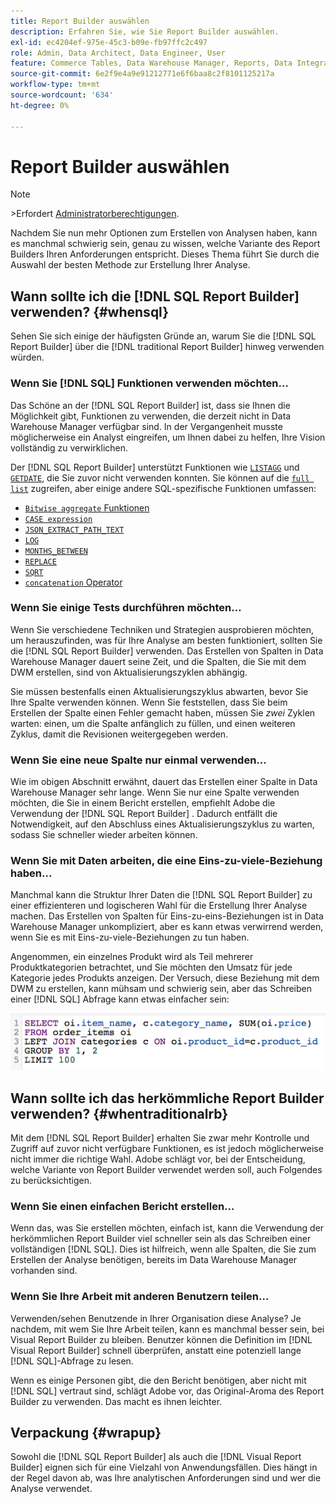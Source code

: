 ```yaml
---
title: Report Builder auswählen
description: Erfahren Sie, wie Sie Report Builder auswählen.
exl-id: ec4204ef-975e-45c3-b09e-fb97ffc2c497
role: Admin, Data Architect, Data Engineer, User
feature: Commerce Tables, Data Warehouse Manager, Reports, Data Integration
source-git-commit: 6e2f9e4a9e91212771e6f6baa8c2f8101125217a
workflow-type: tm+mt
source-wordcount: '634'
ht-degree: 0%

---
```


# Report Builder auswählen

>[!NOTE]
>&#x200B;>Erfordert [Administratorberechtigungen](../../administrator/user-management/user-management.md).

Nachdem Sie nun mehr Optionen zum Erstellen von Analysen haben, kann es manchmal schwierig sein, genau zu wissen, welche Variante des Report Builders Ihren Anforderungen entspricht. Dieses Thema führt Sie durch die Auswahl der besten Methode zur Erstellung Ihrer Analyse.

## Wann sollte ich die [!DNL SQL Report Builder] verwenden? {#whensql}

Sehen Sie sich einige der häufigsten Gründe an, warum Sie die [!DNL SQL Report Builder] über die [!DNL traditional Report Builder] hinweg verwenden würden.

### Wenn Sie [!DNL SQL] Funktionen verwenden möchten…

Das Schöne an der [!DNL SQL Report Builder] ist, dass sie Ihnen die Möglichkeit gibt, Funktionen zu verwenden, die derzeit nicht in Data Warehouse Manager verfügbar sind. In der Vergangenheit musste möglicherweise ein Analyst eingreifen, um Ihnen dabei zu helfen, Ihre Vision vollständig zu verwirklichen.

Der [!DNL SQL Report Builder] unterstützt Funktionen wie [`LISTAGG`](https://docs.aws.amazon.com/redshift/latest/dg/r_LISTAGG.html) und [`GETDATE`](https://docs.aws.amazon.com/redshift/latest/dg/r_GETDATE.html), die Sie zuvor nicht verwenden konnten. Sie können auf die [`full list`](https://docs.aws.amazon.com/redshift/latest/dg/c_SQL_functions.html) zugreifen, aber einige andere SQL-spezifische Funktionen umfassen:

* [`Bitwise aggregate` Funktionen](https://docs.aws.amazon.com/redshift/latest/dg/c_bitwise_aggregate_functions.html)
* [`CASE expression`](https://docs.aws.amazon.com/redshift/latest/dg/r_CASE_function.html)
* [`JSON_EXTRACT_PATH_TEXT`](https://docs.aws.amazon.com/redshift/latest/dg/JSON_EXTRACT_PATH_TEXT.html)
* [`LOG`](https://docs.aws.amazon.com/redshift/latest/dg/r_LOG.html)
* [`MONTHS_BETWEEN`](https://docs.aws.amazon.com/redshift/latest/dg/r_MONTHS_BETWEEN_function.html)
* [`REPLACE`](https://docs.aws.amazon.com/redshift/latest/dg/r_REPLACE.html)
* [`SQRT`](https://docs.aws.amazon.com/redshift/latest/dg/r_SQRT.html)
* [`concatenation` Operator](https://docs.aws.amazon.com/redshift/latest/dg/r_concat_op.html)

### Wenn Sie einige Tests durchführen möchten…

Wenn Sie verschiedene Techniken und Strategien ausprobieren möchten, um herauszufinden, was für Ihre Analyse am besten funktioniert, sollten Sie die [!DNL SQL Report Builder] verwenden. Das Erstellen von Spalten in Data Warehouse Manager dauert seine Zeit, und die Spalten, die Sie mit dem DWM erstellen, sind von Aktualisierungszyklen abhängig.

Sie müssen bestenfalls einen Aktualisierungszyklus abwarten, bevor Sie Ihre Spalte verwenden können. Wenn Sie feststellen, dass Sie beim Erstellen der Spalte einen Fehler gemacht haben, müssen Sie *zwei* Zyklen warten: einen, um die Spalte anfänglich zu füllen, und einen weiteren Zyklus, damit die Revisionen weitergegeben werden.

### Wenn Sie eine neue Spalte nur einmal verwenden…

Wie im obigen Abschnitt erwähnt, dauert das Erstellen einer Spalte in Data Warehouse Manager sehr lange. Wenn Sie nur eine Spalte verwenden möchten, die Sie in einem Bericht erstellen, empfiehlt Adobe die Verwendung der [!DNL SQL Report Builder] . Dadurch entfällt die Notwendigkeit, auf den Abschluss eines Aktualisierungszyklus zu warten, sodass Sie schneller wieder arbeiten können.

### Wenn Sie mit Daten arbeiten, die eine Eins-zu-viele-Beziehung haben…

Manchmal kann die Struktur Ihrer Daten die [!DNL SQL Report Builder] zu einer effizienteren und logischeren Wahl für die Erstellung Ihrer Analyse machen. Das Erstellen von Spalten für Eins-zu-eins-Beziehungen ist in Data Warehouse Manager unkompliziert, aber es kann etwas verwirrend werden, wenn Sie es mit Eins-zu-viele-Beziehungen zu tun haben.

Angenommen, ein einzelnes Produkt wird als Teil mehrerer Produktkategorien betrachtet, und Sie möchten den Umsatz für jede Kategorie jedes Produkts anzeigen. Der Versuch, diese Beziehung mit dem DWM zu erstellen, kann mühsam und schwierig sein, aber das Schreiben einer [!DNL SQL] Abfrage kann etwas einfacher sein:

![](../../assets/When_should_I_use_the_RB_2.png)

## Wann sollte ich das herkömmliche Report Builder verwenden? {#whentraditionalrb}

Mit dem [!DNL SQL Report Builder] erhalten Sie zwar mehr Kontrolle und Zugriff auf zuvor nicht verfügbare Funktionen, es ist jedoch möglicherweise nicht immer die richtige Wahl. Adobe schlägt vor, bei der Entscheidung, welche Variante von Report Builder verwendet werden soll, auch Folgendes zu berücksichtigen.

### Wenn Sie einen einfachen Bericht erstellen…

Wenn das, was Sie erstellen möchten, einfach ist, kann die Verwendung der herkömmlichen Report Builder viel schneller sein als das Schreiben einer vollständigen [!DNL SQL]. Dies ist hilfreich, wenn alle Spalten, die Sie zum Erstellen der Analyse benötigen, bereits im Data Warehouse Manager vorhanden sind.

### Wenn Sie Ihre Arbeit mit anderen Benutzern teilen…

Verwenden/sehen Benutzende in Ihrer Organisation diese Analyse? Je nachdem, mit wem Sie Ihre Arbeit teilen, kann es manchmal besser sein, bei Visual Report Builder zu bleiben. Benutzer können die Definition im [!DNL Visual Report Builder] schnell überprüfen, anstatt eine potenziell lange [!DNL SQL]-Abfrage zu lesen.

Wenn es einige Personen gibt, die den Bericht benötigen, aber nicht mit [!DNL SQL] vertraut sind, schlägt Adobe vor, das Original-Aroma des Report Builder zu verwenden. Das macht es ihnen leichter.

## Verpackung {#wrapup}

Sowohl die [!DNL SQL Report Builder] als auch die [!DNL Visual Report Builder] eignen sich für eine Vielzahl von Anwendungsfällen. Dies hängt in der Regel davon ab, was Ihre analytischen Anforderungen sind und wer die Analyse verwendet.
